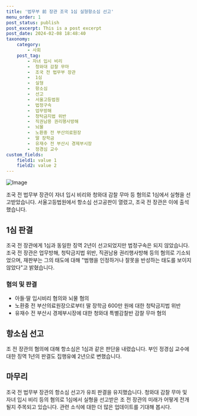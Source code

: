 ```yaml
---
title: '법무부 前 장관 조국 1심 실형항소심 선고'
menu_order: 1
post_status: publish
post_excerpt: This is a post excerpt
post_date: 2024-02-08 18:48:40
taxonomy:
    category:
        - 사회
    post_tag:
        - 자녀 입시 비리
        -  청와대 감찰 무마
        -  조국 전 법무부 장관
        -  1심
        -  실형
        -  항소심
        -  선고
        -  서울고등법원
        -  법정구속
        -  업무방해
        -  청탁금지법 위반
        -  직권남용 권리행사방해
        -  뇌물
        -  노환중 전 부산의료원장
        -  딸 장학금
        -  유재수 전 부산시 경제부시장
        -  정경심 교수
custom_fields:
    field1: value 1
    field2: value 2
---
```


![Image](https://imgnews.pstatic.net/image/656/2024/02/08/0000079259_001_20240208153101574.jpg?type=w647)

조국 전 법무부 장관이 자녀 입시 비리와 청와대 감찰 무마 등 혐의로 1심에서 실형을 선고받았습니다. 서울고등법원에서 항소심 선고공판이 열렸고, 조국 전 장관은 이에 출석했습니다. 
## 1심 판결
조국 전 장관에게 1심과 동일한 징역 2년이 선고되었지만 법정구속은 되지 않았습니다. 조국 전 장관은 업무방해, 청탁금지법 위반, 직권남용 권리행사방해 등의 혐의로 기소되었으며, 재판부는 그의 태도에 대해 "범행을 인정하거나 잘못을 반성하는 태도를 보이지 않았다"고 밝혔습니다. 
### 혐의 및 판결
- 아들·딸 입시비리 혐의와 뇌물 혐의
- 노환중 전 부산의료원장으로부터 딸 장학금 600만 원에 대한 청탁금지법 위반
- 유재수 전 부산시 경제부시장에 대한 청와대 특별감찰반 감찰 무마 혐의
## 항소심 선고
조 전 장관의 혐의에 대해 항소심은 1심과 같은 판단을 내렸습니다. 부인 정경심 교수에 대한 징역 1년의 판결도 집행유예 2년으로 변했습니다.
## 마무리
조국 전 법무부 장관의 항소심 선고가 유죄 판결을 유지했습니다. 청와대 감찰 무마 및 자녀 입시 비리 등의 혐의로 1심에서 실형을 선고받은 조 전 장관의 미래가 어떻게 전개될지 주목되고 있습니다. 관련 소식에 대한 더 많은 업데이트를 기대해 봅시다.
